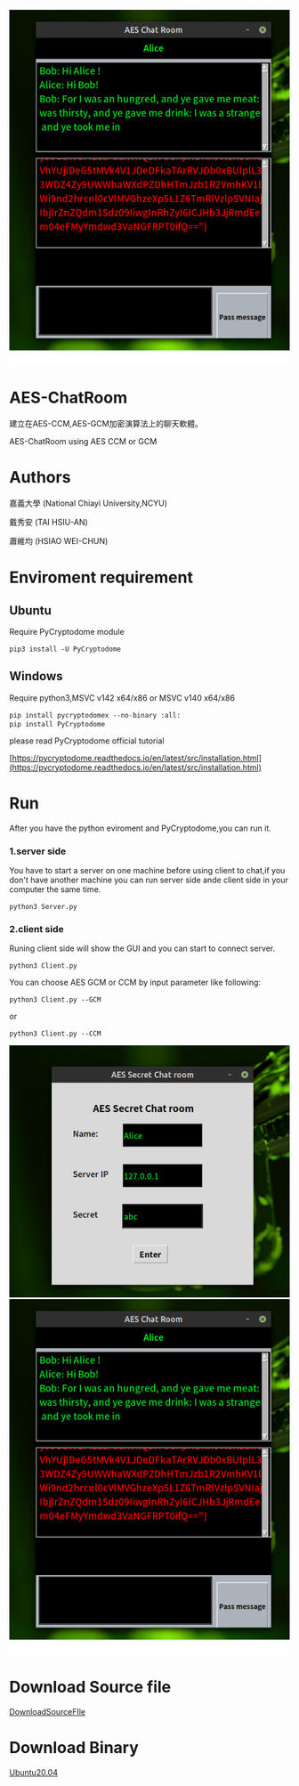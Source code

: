 ![img](./img/Chat.png)

# AES-ChatRoom

建立在AES-CCM,AES-GCM加密演算法上的聊天軟體。

AES-ChatRoom using AES CCM or GCM

# Authors

嘉義大學 (National Chiayi University,NCYU)

戴秀安 (TAI HSIU-AN)

蕭維均 (HSIAO WEI-CHUN)



# Enviroment requirement

## Ubuntu
Require PyCryptodome module
```
pip3 install -U PyCryptodome
```

## Windows

Require python3,MSVC v142 x64/x86 or MSVC v140 x64/x86

```
pip install pycryptodomex --no-binary :all:
pip install PyCryptodome
```

please read PyCryptodome official tutorial

[https://pycryptodome.readthedocs.io/en/latest/src/installation.html](https://pycryptodome.readthedocs.io/en/latest/src/installation.html)

# Run

After you have the python eviroment and PyCryptodome,you can run it.

### 1.server side

You have to start a server on one machine before using client to chat,if you don't have another machine you can run server side ande client side in your computer the same time.

```
python3 Server.py
```

### 2.client side

Runing client side will show the GUI and you can start to connect server.

```
python3 Client.py
```

You can choose AES GCM or CCM by input parameter like following:

```
python3 Client.py --GCM
```

or

```
python3 Client.py --CCM
```

![img](./img/Conection-Info.png)
![img](./img/Chat.png)

# Download Source file

[DownloadSourceFIle](https://github.com/AlexTrinityBlock/AES-ChatRoom/archive/refs/heads/master.zip)

# Download Binary

[Ubuntu20.04](https://github.com/AlexTrinityBlock/AES-ChatRoom/raw/master/download/AES-ChatRoom-Ubuntu20.04.zip) 

